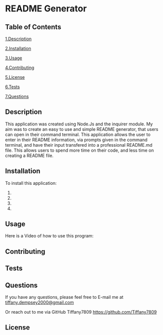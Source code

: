 
# README Generator 

## Table of Contents

<a href="#description">1.Description </a>

<a href="#install">2.Installation </a>

<a href="#use">3.Usage </a>

<a href="#contribute">4.Contributing </a>

<a href="#license">5.License </a>

<a href="#test">6.Tests </a>

<a href="#questions">7.Questions </a>



<h2 id="describe">Description</h2>

This application was created using Node.Js and the inquirer module. 
My aim was to create an easy to use and simple README generator, that users can open in their command terminal. 
This application allows the user to enter in their README information, via prompts given in the command terminal, and have 
their input transfered into a professional README.md file. 
This allows users to spend more time on their code, and less time on creating a README file.


<h2 id="install">Installation</h2>
To install this application:

1.
2.
3.
4.

<h2 id="use">Usage</h2>
Here is a Video of how to use this program: 


    
<h2 id="contribute">Contributing</h2>



<h2 id="test"> Tests </h2>


<h2 id="questions">Questions</h2>

If you have any questions, please feel free to E-mail me at tiffany.dempsey2000@gmail.com

Or reach out to me via GitHub
Tiffany7809
https://github.com/Tiffany7809
 


<h2 id="license">License</h2>



